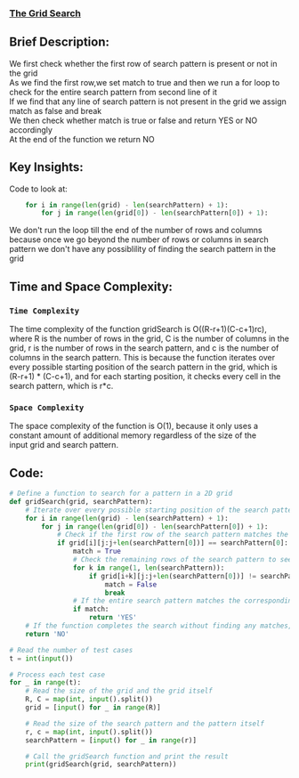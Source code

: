 ### [The Grid Search](https://www.hackerrank.com/challenges/the-grid-search/problem)

## Brief Description:
We first check whether the first row of search pattern is present or not in the grid<br>
As we find the first row,we set match to true and then we run a for loop to check for the entire search pattern from second line of it<br>
If we find that any line of search pattern is not present in the grid we assign match as false and break<br>
We then check whether match is true or false and return YES or NO accordingly<br>
At the end of the function we return NO

## Key Insights:
Code to look at:<br>
```python
    for i in range(len(grid) - len(searchPattern) + 1):
        for j in range(len(grid[0]) - len(searchPattern[0]) + 1):
```
We don't run the loop till the end of the number of rows and columns because once we go beyond the number of rows or columns in search<br> pattern we don't have any possiblility of finding the search pattern in the grid<br>


## Time and Space Complexity:
### `Time Complexity`
The time complexity of the function gridSearch is O((R-r+1)(C-c+1)rc), where R is the number of rows in the grid, C is the number of columns in the grid, r is the number of rows in the search pattern, and c is the number of columns in the search pattern. This is because the function iterates over every possible starting position of the search pattern in the grid, which is (R-r+1) * (C-c+1), and for each starting position, it checks every cell in the search pattern, which is r*c.<br>

### `Space Complexity`
The space complexity of the function is O(1), because it only uses a constant amount of additional memory regardless of the size of the<br> input grid and search pattern.<br>

## Code:
```python
# Define a function to search for a pattern in a 2D grid
def gridSearch(grid, searchPattern):
    # Iterate over every possible starting position of the search pattern in the grid
    for i in range(len(grid) - len(searchPattern) + 1):
        for j in range(len(grid[0]) - len(searchPattern[0]) + 1):
            # Check if the first row of the search pattern matches the corresponding row in the grid
            if grid[i][j:j+len(searchPattern[0])] == searchPattern[0]:
                match = True
                # Check the remaining rows of the search pattern to see if they match the corresponding rows in the grid
                for k in range(1, len(searchPattern)):
                    if grid[i+k][j:j+len(searchPattern[0])] != searchPattern[k]:
                        match = False
                        break
                # If the entire search pattern matches the corresponding part of the grid, return 'YES'
                if match:
                    return 'YES'
    # If the function completes the search without finding any matches, return 'NO'
    return 'NO'

# Read the number of test cases
t = int(input())

# Process each test case
for _ in range(t):
    # Read the size of the grid and the grid itself
    R, C = map(int, input().split())
    grid = [input() for _ in range(R)]

    # Read the size of the search pattern and the pattern itself
    r, c = map(int, input().split())
    searchPattern = [input() for _ in range(r)]

    # Call the gridSearch function and print the result
    print(gridSearch(grid, searchPattern))

```
